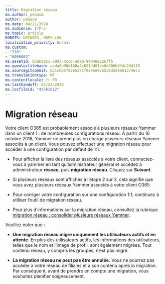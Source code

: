 ```yaml
---
title: Migration réseau
ms.author: pebaum
author: pebaum
ms.date: 04/21/2020
ms.audience: ITPro
ms.topic: article
ROBOTS: NOINDEX, NOFOLLOW
localization_priority: Normal
ms.custom:
- "716"
- "6000002"
ms.assetid: b5ab885c-3803-4cc8-adab-94848e226ffb
ms.openlocfilehash: aada8e90d168a4c621dd81ee8d306b934c20d119
ms.sourcegitcommit: 631cbb5f03e5371f0995e976536d24e9d13746c3
ms.translationtype: MT
ms.contentlocale: fr-FR
ms.lasthandoff: 04/22/2020
ms.locfileid: "43761812"
---
```

# <a name="network-migration"></a>Migration réseau

Votre client O365 est probablement associé à plusieurs réseaux Yammer dans un client 1 : de nombreuses configurations réseau. À partir du 16 octobre 2018, Yammer ne prend plus en charge plusieurs réseaux Yammer associés à un client. Vous pouvez effectuer une migration réseau pour accéder à une configuration par défaut de 1:1.
  
- Pour afficher la liste des réseaux associés à votre client, connectez-vous à yammer en tant qu’administrateur général et accédez à administrateur **réseau**, puis **migration réseau**. Cliquez sur **Suivant**.

- Si plusieurs réseaux sont affichés à l’étape 2 sur 3, cela signifie que vous avez plusieurs réseaux Yammer associés à votre client O365.

- Pour corriger votre configuration sur une configuration 1:1, continuez à utiliser l’outil de migration réseau.

- Pour plus d’informations sur la migration réseau, consultez la rubrique [migration réseau : consolider plusieurs réseaux Yammer](https://docs.microsoft.com/yammer/configure-your-yammer-network/consolidate-multiple-yammer-networks).

Veuillez noter que :
  
- **Une migration réseau migre uniquement les utilisateurs actifs et en attente.** En plus des utilisateurs actifs, les informations des utilisateurs, telles que le nom et l’image de profil, sont également migrées. Tout contenu réseau, y compris les groupes, n’est pas migré.

- **La migration réseau ne peut pas être annulée.** Vous ne pourrez pas accéder à votre réseau de filiales et à son contenu après la migration. Par conséquent, avant de prendre en compte une migration, vous souhaitez planifier soigneusement.
